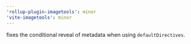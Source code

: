 ```yaml
---
'rollup-plugin-imagetools': minor
'vite-imagetools': minor
---
```


fixes the conditional reveal of metadata when using `defaultDirectives`.
